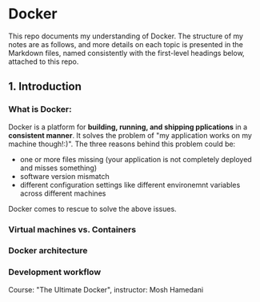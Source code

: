 # Docker

This repo documents my understanding of Docker. The structure of my notes are as follows, and more details on each topic is presented in the Markdown files, named consistently with the first-level headings below, attached to this repo.

## 1. Introduction

### What is Docker:

Docker is a platform for **building, running, and shipping pplications** in a **consistent manner**. It solves the problem of "my application works on my machine though!:)". The three reasons behind this problem could be:

+ one or more files missing (your application is not completely deployed and misses something)
+ software version mismatch 
+ different configuration settings like different environemnt variables across different machines 

Docker comes to rescue to solve the above issues. 
 
### Virtual machines vs. Containers



### Docker architecture
### Development workflow


Course: "The Ultimate Docker", instructor: Mosh Hamedani

